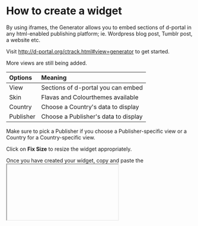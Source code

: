 How to create a widget
==========================================

By using iframes, the Generator allows you to embed sections of d-portal in any html-enabled publishing platform; ie. Wordpress blog post, Tumblr post, a website etc.

Visit http://d-portal.org/ctrack.html#view=generator to get started.

More views are still being added.


| Options  | Meaning  |
| :------------ |:---------------|
| View      | Sections of d-portal you can embed |
| Skin      | Flavas and Colourthemes available |
| Country      | Choose a Country's data to display |
| Publisher      | Choose a Publisher's data to display |


Make sure to pick a Publisher if you choose a Publisher-specific view or a Country for a Country-specific view.

Click on **Fix Size** to resize the widget appropriately.

Once you have created your widget, copy and paste the <iframe> code into the portion of your Wordpress blog post or website to embed it.

You can also edit the iframe to include other options like scrollbars, different widths, different heights etc.




